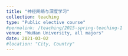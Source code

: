 ```yaml
---
title: "神经网络与深度学习"
collection: teaching
type: "Public elective course"
#permalink: /teaching/2015-spring-teaching-1
venue: "WuHan University, all majors"
date: 2021-03-02
#location: "City, Country"
---
```

